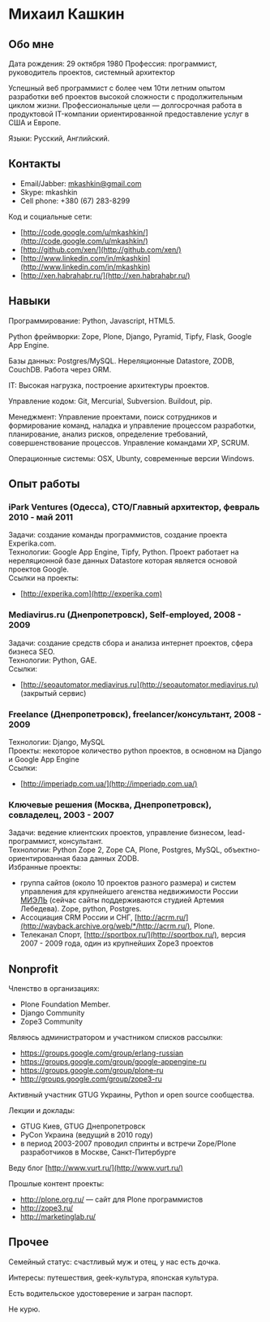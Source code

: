 # Михаил Кашкин

## Обо мне

Дата рождения: 29 октября 1980
Профессия: программист, руководитель проектов, системный архитектор

Успешный веб программист с более чем 10ти летним опытом разработки веб проектов высокой сложности с продолжительным циклом жизни. Профессиональные цели — долгосрочная работа в продуктовой IT-компании ориентированной предоставление услуг в США и Европе.

Языки: Русский, Английский.

## Контакты

- Email/Jabber: mkashkin@gmail.com
- Skype: mkashkin
- Cell phone: +380 (67) 283-8299

Код и социальные сети:

- [http://code.google.com/u/mkashkin/](http://code.google.com/u/mkashkin/)
- [http://github.com/xen/](http://github.com/xen/)
- [http://www.linkedin.com/in/mkashkin](http://www.linkedin.com/in/mkashkin)
- [http://xen.habrahabr.ru/](http://xen.habrahabr.ru/)

## Навыки

Программирование: Python, Javascript, HTML5.

Python фреймворки: Zope, Plone, Django, Pyramid, Tipfy, Flask, Google App Engine.

Базы данных: Postgres/MySQL. Нереляционные Datastore, ZODB, CouchDB. Работа через ORM.

IT: Высокая нагрузка, построение архитектуры проектов.

Управление кодом: Git, Mercurial, Subversion. Buildout, pip.

Менеджмент: Управление проектами, поиск сотрудников и формирование команд, наладка и управление процессом разработки, планирование, анализ рисков, определение требований, совершенствование процессов. Управление командами XP, SCRUM. 

Операционные системы: OSX, Ubunty, современные версии Windows.

## Опыт работы

### iPark Ventures (Одесса), CTO/Главный архитектор, февраль 2010 - май 2011
Задачи: создание команды программистов, создание проекта Experika.com.<br/>
Технологии: Google App Engine, Tipfy, Python. Проект работает на нереляционной базе данных Datastore которая является основой проектов Google.<br/>
Ссылки на проекты:

- [http://experika.com](http://experika.com)

### Mediavirus.ru (Днепропетровск), Self-employed, 2008 - 2009
Задачи: создание средств сбора и анализа интернет проектов, сфера бизнеса SEO.<br/>
Технологии: Python, GAE.<br/>
Ссылки:

- [http://seoautomator.mediavirus.ru](http://seoautomator.mediavirus.ru) (закрытый сервис)

### Freelance (Днепропетровск), freelancer/консультант, 2008 - 2009
Технологии: Django, MySQL<br/>
Проекты: некоторое количество python проектов, в основном на Django и Google App Engine<br/>
Ссылки:

- [http://imperiadp.com.ua/](http://imperiadp.com.ua/)

### Ключевые решения (Москва, Днепропетровск), совладелец, 2003 - 2007
Задачи: ведение клиентских проектов, управление бизнесом, lead-программист, консультант.<br/>
Технологии: Python Zope 2, Zope CA, Plone, Postgres, MySQL, объектно-ориентированная база данных ZODB.<br/>
Избранные проекты: 

* группа сайтов (около 10 проектов разного размера) и систем управления для крупнейшего агенства недвижимости России [МИЭЛЬ](http://www.miel.ru) (сейчас сайты поддерживаются студией Артемия Лебедева). Zope, python, Postgres.
* Ассоциация CRM России и СНГ, [http://acrm.ru/](http://wayback.archive.org/web/*/http://acrm.ru/), Plone.
* Телеканал Спорт, [http://sportbox.ru/](http://sportbox.ru/), версия 2007 - 2009 года, один из крупнейших Zope3 проектов


## Nonprofit

Членство в организациях:

- Plone Foundation Member.
- Django Community
- Zope3 Community

Являюсь администратором и участником списков рассылки:

- https://groups.google.com/group/erlang-russian
- https://groups.google.com/group/google-appengine-ru
- https://groups.google.com/group/plone-ru
- http://groups.google.com/group/zope3-ru

Активный участник GTUG Украины, Python и open source сообщества.

Лекции и доклады:

- GTUG Киев, GTUG Днепропетровск
- PyCon Украина (ведущий в 2010 году)
- в период 2003-2007 проводил спринты и встречи Zope/Plone разработчиков в Москве, Санкт-Питербурге

Веду блог [http://www.vurt.ru/](http://www.vurt.ru/)

Прошлые контент проекты:

- http://plone.org.ru/ — сайт для Plone программистов
- http://zope3.ru/
- http://marketinglab.ru/


## Прочее

Семейный статус: счастливый муж и отец, у нас есть дочка.

Интересы: путешествия, geek-культура, японская культура.

Есть водительское удостоверение и загран паспорт.

Не курю.


